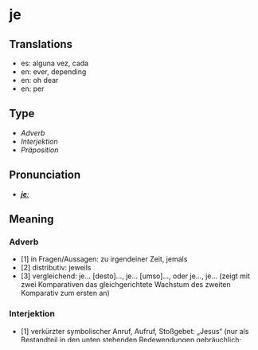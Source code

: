 # je
## Translations
- es: alguna vez, cada
- en: ever, depending
- en: oh dear
- en: per
## Type
- _Adverb_
- _Interjektion_
- _Präposition_
## Pronunciation
- **_[jeː](https://commons.wikimedia.org/wiki/File:De-je.ogg)_**
## Meaning
### Adverb
- [1] in Fragen/Aussagen: zu irgendeiner Zeit, jemals
- [2] distributiv: jeweils
- [3] vergleichend: je… [desto]…, je… [umso]…, oder je…, je… (zeigt mit zwei Komparativen das gleichgerichtete Wachstum des zweiten Komparativ zum ersten an)
### Interjektion
- [1] verkürzter symbolischer Anruf, Aufruf, Stoßgebet: „Jesus“ (nur als Bestandteil in den unten stehenden Redewendungen gebräuchlich; Ausruf des Bedauerns. Die eigentliche Bedeutung tritt gegenüber der Verwendung der Synonyme in den Hintergrund.)
### Präposition
- [1] pro, jeweils für; mit Akkusativ
## Examples
### Adverb
- [1] Hast Du das je gesehen?
- [1] Wird das je geschehen?
- [1] Weder Beethoven noch jemand anderes hat je einen Grund dafür angegeben, warum er seinen Kopf vor dem Komponieren in kaltes Wasser tauchte.
- [2] Je nach Testergebnis muss der Schüler die Stufe wiederholen.
- [2] Das Pferd wird im Rennen Zweiter oder Dritter, je nachdem, welche Form es hat.
- [3] Je länger ich auf sie einredete, desto stärker wurde ihr Unwille.
- [3] Je länger ich das Bild betrachtete, umso deutlicher wurde mir seine Ästhetik.
- [3] „Dabei gilt allgemein: Je mehr Zigaretten, umso höher das Risiko. “<ref>{{Per-Norddeutscher Rundfunk | Onlinehttps://www.tagesschau.de/faktenfinder/corona-risikogruppen-101.html | AutorJana Heck, Jochen Taßler | TitelCoronavirus und Covid-19 – Wer gehört zur Risikogruppe? | TitelErg | Tag24 | Monat03 | Jahr2020 | Zugriff2020-07-12 | Kommentartagesschau.de }}</ref>
- [3] Je länger geredet wurde, je weniger kam die Diskussion voran.
### Interjektion
- :nur in Ausrufen (siehe Redewendungen) gebräuchlich
### Präposition
- [1] Das Gewicht von Fluggepäck ist meist auf 20 Kilo je Person beschränkt.
- [1] Die Fahrradmiete beträgt 17 Euro je angebrochenen/r Tag.
